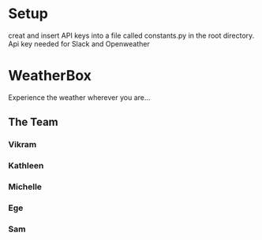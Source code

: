 # Setup

creat and insert API keys into a file called constants.py in the root directory. Api key needed for Slack and Openweather

# WeatherBox

Experience the weather wherever you are...

## The Team

### Vikram
### Kathleen
### Michelle
### Ege
### Sam
